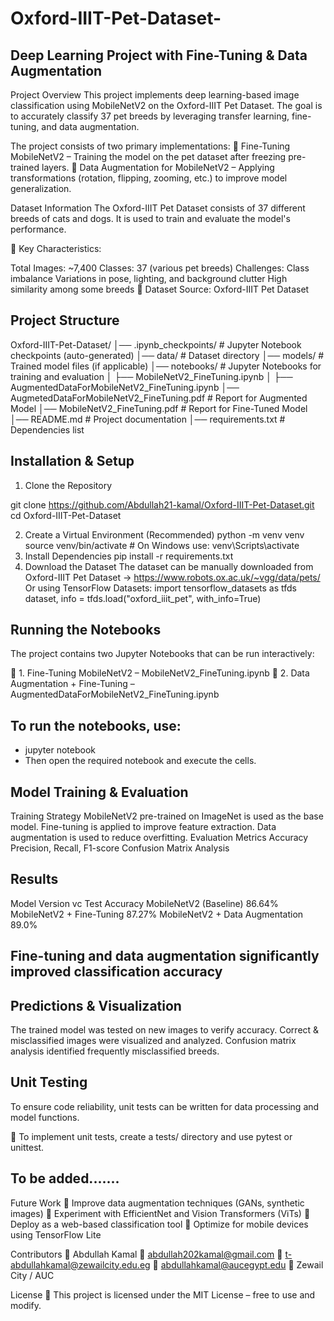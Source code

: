 # Oxford-IIIT-Pet-Dataset-
## Deep Learning Project with Fine-Tuning & Data Augmentation
Project Overview
This project implements deep learning-based image classification using MobileNetV2 on the Oxford-IIIT Pet Dataset. The goal is to accurately classify 37 pet breeds by leveraging transfer learning, fine-tuning, and data augmentation.

The project consists of two primary implementations:
📌 Fine-Tuning MobileNetV2 – Training the model on the pet dataset after freezing pre-trained layers.
📌 Data Augmentation for MobileNetV2 – Applying transformations (rotation, flipping, zooming, etc.) to improve model generalization.

Dataset Information
The Oxford-IIIT Pet Dataset consists of 37 different breeds of cats and dogs. It is used to train and evaluate the model's performance.

📌 Key Characteristics:

Total Images: ~7,400
Classes: 37 (various pet breeds)
Challenges:
Class imbalance
Variations in pose, lighting, and background clutter
High similarity among some breeds
📌 Dataset Source: Oxford-IIIT Pet Dataset

## Project Structure
Oxford-IIIT-Pet-Dataset/
│── .ipynb_checkpoints/       # Jupyter Notebook checkpoints (auto-generated)
│── data/                     # Dataset directory
│── models/                   # Trained model files (if applicable)
│── notebooks/                # Jupyter Notebooks for training and evaluation
│   ├── MobileNetV2_FineTuning.ipynb
│   ├── AugmentedDataForMobileNetV2_FineTuning.ipynb
│── AugmetedDataForMobileNetV2_FineTuning.pdf  # Report for Augmented Model
│── MobileNetV2_FineTuning.pdf # Report for Fine-Tuned Model
│── README.md                 # Project documentation
│── requirements.txt          # Dependencies list


## Installation & Setup
1. Clone the Repository

git clone https://github.com/Abdullah21-kamal/Oxford-IIIT-Pet-Dataset.git
cd Oxford-IIIT-Pet-Dataset

2. Create a Virtual Environment (Recommended)
python -m venv venv
source venv/bin/activate  # On Windows use: venv\Scripts\activate
3. Install Dependencies
pip install -r requirements.txt
4. Download the Dataset
The dataset can be manually downloaded from Oxford-IIIT Pet Dataset -> https://www.robots.ox.ac.uk/~vgg/data/pets/
Or using TensorFlow Datasets:
import tensorflow_datasets as tfds
dataset, info = tfds.load("oxford_iiit_pet", with_info=True)

## Running the Notebooks
The project contains two Jupyter Notebooks that can be run interactively:

📌 1. Fine-Tuning MobileNetV2 – MobileNetV2_FineTuning.ipynb
📌 2. Data Augmentation + Fine-Tuning – AugmentedDataForMobileNetV2_FineTuning.ipynb

## To run the notebooks, use:
- jupyter notebook
- Then open the required notebook and execute the cells.

## Model Training & Evaluation
Training Strategy
MobileNetV2 pre-trained on ImageNet is used as the base model.
Fine-tuning is applied to improve feature extraction.
Data augmentation is used to reduce overfitting.
Evaluation Metrics
Accuracy
Precision, Recall, F1-score
Confusion Matrix Analysis
## Results
Model Version	vc Test Accuracy
MobileNetV2 (Baseline)	86.64%
MobileNetV2 + Fine-Tuning	87.27%
MobileNetV2 + Data Augmentation	89.0%

## Fine-tuning and data augmentation significantly improved classification accuracy

## Predictions & Visualization
The trained model was tested on new images to verify accuracy.
Correct & misclassified images were visualized and analyzed.
Confusion matrix analysis identified frequently misclassified breeds.

## Unit Testing
To ensure code reliability, unit tests can be written for data processing and model functions.

📌 To implement unit tests, create a tests/ directory and use pytest or unittest. 
## To be added.......

Future Work
🔹 Improve data augmentation techniques (GANs, synthetic images)
🔹 Experiment with EfficientNet and Vision Transformers (ViTs)
🔹 Deploy as a web-based classification tool
🔹 Optimize for mobile devices using TensorFlow Lite

Contributors
👤 Abdullah Kamal
📧 abdullah202kamal@gmail.com
📧 t-abdullahkamal@zewailcity.edu.eg
📧 abdullahkamal@aucegypt.edu
📍 Zewail City / AUC

License
📜 This project is licensed under the MIT License – free to use and modify.
